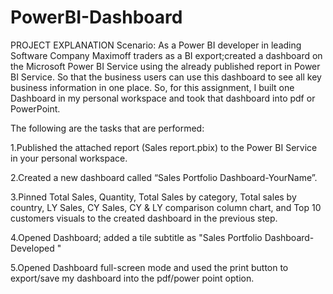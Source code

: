# PowerBI-Dashboard
PROJECT EXPLANATION
Scenario: As a Power BI developer in leading Software Company Maximoff traders as a BI export;created a dashboard on the Microsoft Power BI Service using the already published report in Power BI Service. So that the business users can use this dashboard to see all key business information in one place. So, for this assignment, I  built one Dashboard in my personal workspace and took that dashboard into pdf or PowerPoint.

The following are the tasks that are performed:

1.Published the attached report (Sales report.pbix) to the Power BI Service in your personal workspace.

2.Created a new dashboard called “Sales Portfolio Dashboard-YourName”.

3.Pinned Total Sales, Quantity, Total Sales by category, Total sales by country, LY Sales, CY Sales, CY & LY comparison column chart, and Top 10 customers visuals to the created dashboard in the previous step. 

4.Opened  Dashboard; added a tile subtitle as "Sales Portfolio Dashboard-Developed "

5.Opened Dashboard full-screen mode and used the print button to export/save my dashboard into the pdf/power point option.
